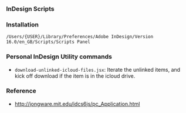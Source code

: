 ### InDesign Scripts

### Installation
`/Users/{USER}/Library/Preferences/Adobe InDesign/Version 16.0/en_GB/Scripts/Scripts Panel`

### Personal InDesign Utility commands

- `download-unlinked-icloud-files.jsx`: Iterate the unlinked items, and kick off download if the item is in the icloud drive.

### Reference
- http://jongware.mit.edu/idcs6js/pc_Application.html